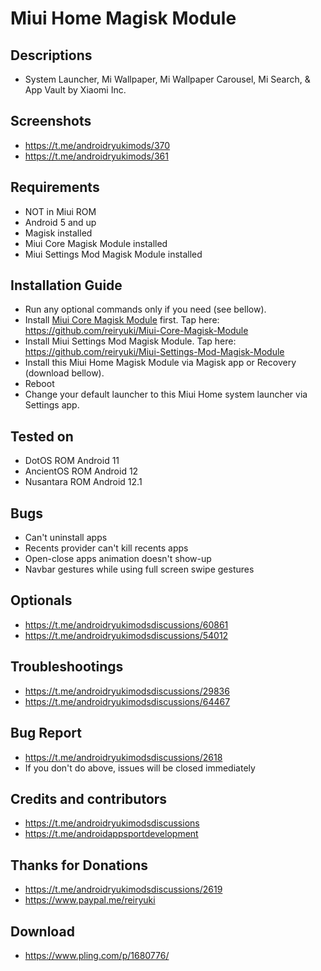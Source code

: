 # Miui Home Magisk Module

## Descriptions
- System Launcher, Mi Wallpaper, Mi Wallpaper Carousel, Mi Search, & App Vault by Xiaomi Inc.

## Screenshots
- https://t.me/androidryukimods/370
- https://t.me/androidryukimods/361

## Requirements
- NOT in Miui ROM
- Android 5 and up
- Magisk installed
- Miui Core Magisk Module installed
- Miui Settings Mod Magisk Module installed

## Installation Guide
- Run any optional commands only if you need (see bellow).
- Install [Miui Core Magisk Module](https://github.com/reiryuki/Miui-Core-Magisk-Module) first. Tap here: https://github.com/reiryuki/Miui-Core-Magisk-Module
- Install Miui Settings Mod Magisk Module. Tap here: https://github.com/reiryuki/Miui-Settings-Mod-Magisk-Module
- Install this Miui Home Magisk Module via Magisk app or Recovery (download bellow).
- Reboot
- Change your default launcher to this Miui Home system launcher via Settings app.

## Tested on
- DotOS ROM Android 11
- AncientOS ROM Android 12
- Nusantara ROM Android 12.1

## Bugs
- Can't uninstall apps
- Recents provider can't kill recents apps
- Open-close apps animation doesn't show-up
- Navbar gestures while using full screen swipe gestures

## Optionals
- https://t.me/androidryukimodsdiscussions/60861
- https://t.me/androidryukimodsdiscussions/54012

## Troubleshootings
- https://t.me/androidryukimodsdiscussions/29836
- https://t.me/androidryukimodsdiscussions/64467

## Bug Report
- https://t.me/androidryukimodsdiscussions/2618
- If you don't do above, issues will be closed immediately

## Credits and contributors
- https://t.me/androidryukimodsdiscussions
- https://t.me/androidappsportdevelopment

## Thanks for Donations
- https://t.me/androidryukimodsdiscussions/2619
- https://www.paypal.me/reiryuki

## Download
- https://www.pling.com/p/1680776/
